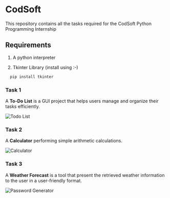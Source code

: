 
# CodSoft

This repository contains all the tasks required for the CodSoft Python Programming Internship



## Requirements

1. A python interpreter

2. Tkinter Library (install using :-)

```cmd
  pip install tkinter
```

### Task 1

A **To-Do List** is a GUI project that helps users manage and organize their tasks efficiently.

![Todo List](https://onedrive.live.com/embed?resid=B2A8573E14F3674C%212945&authkey=%21AAadzzIcKGHk120&width=742&height=712)
### Task 2

A **Calculator** performing simple arithmetic calculations.

![Calculator](https://onedrive.live.com/embed?resid=B2A8573E14F3674C%212947&authkey=%21AF1ieudD9sZD_9g&width=582&height=904)

### Task 3

A **Weather Forecast** is a tool that present the retrieved weather information to the user in a user-friendly format.

![Password Generator](https://onedrive.live.com/embed?resid=B2A8573E14F3674C%212946&authkey=%21ALSMCB8-h3MYnEw&width=730&height=249)
